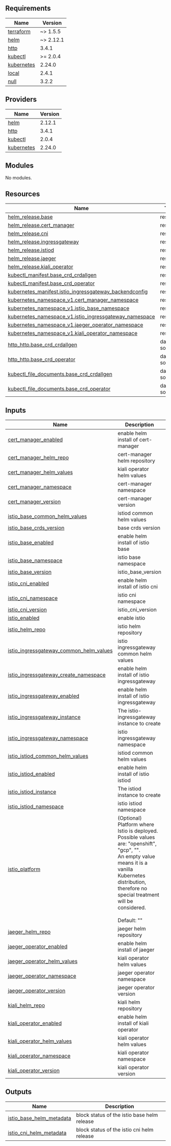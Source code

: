 <!-- BEGIN_TF_DOCS -->
## Requirements

| Name | Version |
|------|---------|
| <a name="requirement_terraform"></a> [terraform](#requirement\_terraform) | ~> 1.5.5 |
| <a name="requirement_helm"></a> [helm](#requirement\_helm) | ~> 2.12.1 |
| <a name="requirement_http"></a> [http](#requirement\_http) | 3.4.1 |
| <a name="requirement_kubectl"></a> [kubectl](#requirement\_kubectl) | >= 2.0.4 |
| <a name="requirement_kubernetes"></a> [kubernetes](#requirement\_kubernetes) | 2.24.0 |
| <a name="requirement_local"></a> [local](#requirement\_local) | 2.4.1 |
| <a name="requirement_null"></a> [null](#requirement\_null) | 3.2.2 |

## Providers

| Name | Version |
|------|---------|
| <a name="provider_helm"></a> [helm](#provider\_helm) | 2.12.1 |
| <a name="provider_http"></a> [http](#provider\_http) | 3.4.1 |
| <a name="provider_kubectl"></a> [kubectl](#provider\_kubectl) | 2.0.4 |
| <a name="provider_kubernetes"></a> [kubernetes](#provider\_kubernetes) | 2.24.0 |

## Modules

No modules.

## Resources

| Name | Type |
|------|------|
| [helm_release.base](https://registry.terraform.io/providers/hashicorp/helm/latest/docs/resources/release) | resource |
| [helm_release.cert_manager](https://registry.terraform.io/providers/hashicorp/helm/latest/docs/resources/release) | resource |
| [helm_release.cni](https://registry.terraform.io/providers/hashicorp/helm/latest/docs/resources/release) | resource |
| [helm_release.ingressgateway](https://registry.terraform.io/providers/hashicorp/helm/latest/docs/resources/release) | resource |
| [helm_release.istiod](https://registry.terraform.io/providers/hashicorp/helm/latest/docs/resources/release) | resource |
| [helm_release.jaeger](https://registry.terraform.io/providers/hashicorp/helm/latest/docs/resources/release) | resource |
| [helm_release.kiali_operator](https://registry.terraform.io/providers/hashicorp/helm/latest/docs/resources/release) | resource |
| [kubectl_manifest.base_crd_crdallgen](https://registry.terraform.io/providers/alekc/kubectl/latest/docs/resources/manifest) | resource |
| [kubectl_manifest.base_crd_operator](https://registry.terraform.io/providers/alekc/kubectl/latest/docs/resources/manifest) | resource |
| [kubernetes_manifest.istio_ingressgateway_backendconfig](https://registry.terraform.io/providers/hashicorp/kubernetes/2.24.0/docs/resources/manifest) | resource |
| [kubernetes_namespace_v1.cert_manager_namespace](https://registry.terraform.io/providers/hashicorp/kubernetes/2.24.0/docs/resources/namespace_v1) | resource |
| [kubernetes_namespace_v1.istio_base_namespace](https://registry.terraform.io/providers/hashicorp/kubernetes/2.24.0/docs/resources/namespace_v1) | resource |
| [kubernetes_namespace_v1.istio_ingressgateway_namespace](https://registry.terraform.io/providers/hashicorp/kubernetes/2.24.0/docs/resources/namespace_v1) | resource |
| [kubernetes_namespace_v1.jaeger_operator_namespace](https://registry.terraform.io/providers/hashicorp/kubernetes/2.24.0/docs/resources/namespace_v1) | resource |
| [kubernetes_namespace_v1.kiali_operator_namespace](https://registry.terraform.io/providers/hashicorp/kubernetes/2.24.0/docs/resources/namespace_v1) | resource |
| [http_http.base_crd_crdallgen](https://registry.terraform.io/providers/hashicorp/http/3.4.1/docs/data-sources/http) | data source |
| [http_http.base_crd_operator](https://registry.terraform.io/providers/hashicorp/http/3.4.1/docs/data-sources/http) | data source |
| [kubectl_file_documents.base_crd_crdallgen](https://registry.terraform.io/providers/alekc/kubectl/latest/docs/data-sources/file_documents) | data source |
| [kubectl_file_documents.base_crd_operator](https://registry.terraform.io/providers/alekc/kubectl/latest/docs/data-sources/file_documents) | data source |

## Inputs

| Name | Description | Type | Default | Required |
|------|-------------|------|---------|:--------:|
| <a name="input_cert_manager_enabled"></a> [cert\_manager\_enabled](#input\_cert\_manager\_enabled) | enable helm install of cert-manager | `bool` | `true` | no |
| <a name="input_cert_manager_helm_repo"></a> [cert\_manager\_helm\_repo](#input\_cert\_manager\_helm\_repo) | cert-manager helm repository | `string` | `"https://charts.jetstack.io"` | no |
| <a name="input_cert_manager_helm_values"></a> [cert\_manager\_helm\_values](#input\_cert\_manager\_helm\_values) | kiali operator helm values | `any` | `{}` | no |
| <a name="input_cert_manager_namespace"></a> [cert\_manager\_namespace](#input\_cert\_manager\_namespace) | cert-manager namespace | `string` | `"cert-manager"` | no |
| <a name="input_cert_manager_version"></a> [cert\_manager\_version](#input\_cert\_manager\_version) | cert-manager version | `string` | `"v1.13.3"` | no |
| <a name="input_istio_base_common_helm_values"></a> [istio\_base\_common\_helm\_values](#input\_istio\_base\_common\_helm\_values) | istiod common helm values | `any` | `{}` | no |
| <a name="input_istio_base_crds_version"></a> [istio\_base\_crds\_version](#input\_istio\_base\_crds\_version) | base crds version | `string` | `""` | no |
| <a name="input_istio_base_enabled"></a> [istio\_base\_enabled](#input\_istio\_base\_enabled) | enable helm install of istio base | `bool` | `true` | no |
| <a name="input_istio_base_namespace"></a> [istio\_base\_namespace](#input\_istio\_base\_namespace) | istio base namespace | `string` | `"istio-system"` | no |
| <a name="input_istio_base_version"></a> [istio\_base\_version](#input\_istio\_base\_version) | istio\_base\_version | `string` | `""` | no |
| <a name="input_istio_cni_enabled"></a> [istio\_cni\_enabled](#input\_istio\_cni\_enabled) | enable helm install of istio cni | `bool` | `false` | no |
| <a name="input_istio_cni_namespace"></a> [istio\_cni\_namespace](#input\_istio\_cni\_namespace) | istio cni namespace | `string` | `"kube-system"` | no |
| <a name="input_istio_cni_version"></a> [istio\_cni\_version](#input\_istio\_cni\_version) | istio\_cni\_version | `string` | `""` | no |
| <a name="input_istio_enabled"></a> [istio\_enabled](#input\_istio\_enabled) | enable istio | `bool` | `true` | no |
| <a name="input_istio_helm_repo"></a> [istio\_helm\_repo](#input\_istio\_helm\_repo) | istio helm repository | `string` | `"https://istio-release.storage.googleapis.com/charts"` | no |
| <a name="input_istio_ingressgateway_common_helm_values"></a> [istio\_ingressgateway\_common\_helm\_values](#input\_istio\_ingressgateway\_common\_helm\_values) | istio ingressgateway common helm values | `any` | `{}` | no |
| <a name="input_istio_ingressgateway_create_namespace"></a> [istio\_ingressgateway\_create\_namespace](#input\_istio\_ingressgateway\_create\_namespace) | enable helm install of istio ingressgateway | `bool` | `true` | no |
| <a name="input_istio_ingressgateway_enabled"></a> [istio\_ingressgateway\_enabled](#input\_istio\_ingressgateway\_enabled) | enable helm install of istio ingressgateway | `bool` | `false` | no |
| <a name="input_istio_ingressgateway_instance"></a> [istio\_ingressgateway\_instance](#input\_istio\_ingressgateway\_instance) | The istio-ingressgateway instance to create | `any` | `{}` | no |
| <a name="input_istio_ingressgateway_namespace"></a> [istio\_ingressgateway\_namespace](#input\_istio\_ingressgateway\_namespace) | istio ingressgateway namespace | `string` | `"istio-ingress"` | no |
| <a name="input_istio_istiod_common_helm_values"></a> [istio\_istiod\_common\_helm\_values](#input\_istio\_istiod\_common\_helm\_values) | istiod common helm values | `any` | `{}` | no |
| <a name="input_istio_istiod_enabled"></a> [istio\_istiod\_enabled](#input\_istio\_istiod\_enabled) | enable helm install of istio istiod | `bool` | `true` | no |
| <a name="input_istio_istiod_instance"></a> [istio\_istiod\_instance](#input\_istio\_istiod\_instance) | The istiod instance to create | `any` | `{}` | no |
| <a name="input_istio_istiod_namespace"></a> [istio\_istiod\_namespace](#input\_istio\_istiod\_namespace) | istio istiod namespace | `string` | `"istio-system"` | no |
| <a name="input_istio_platform"></a> [istio\_platform](#input\_istio\_platform) | (Optional) Platform where Istio is deployed. Possible values are: "openshift", "gcp", "".<br>  An empty value means it is a vanilla Kubernetes distribution, therefore no special treatment will be considered.<br><br>  Default: "" | `string` | `""` | no |
| <a name="input_jaeger_helm_repo"></a> [jaeger\_helm\_repo](#input\_jaeger\_helm\_repo) | jaeger helm repository | `string` | `"https://jaegertracing.github.io/helm-charts"` | no |
| <a name="input_jaeger_operator_enabled"></a> [jaeger\_operator\_enabled](#input\_jaeger\_operator\_enabled) | enable helm install of jaeger | `bool` | `true` | no |
| <a name="input_jaeger_operator_helm_values"></a> [jaeger\_operator\_helm\_values](#input\_jaeger\_operator\_helm\_values) | kiali operator helm values | `any` | `{}` | no |
| <a name="input_jaeger_operator_namespace"></a> [jaeger\_operator\_namespace](#input\_jaeger\_operator\_namespace) | jaeger operator namespace | `string` | `"observability"` | no |
| <a name="input_jaeger_operator_version"></a> [jaeger\_operator\_version](#input\_jaeger\_operator\_version) | jaeger operator version | `string` | n/a | yes |
| <a name="input_kiali_helm_repo"></a> [kiali\_helm\_repo](#input\_kiali\_helm\_repo) | kiali helm repository | `string` | `"https://kiali.org/helm-charts"` | no |
| <a name="input_kiali_operator_enabled"></a> [kiali\_operator\_enabled](#input\_kiali\_operator\_enabled) | enable helm install of kiali operator | `bool` | `true` | no |
| <a name="input_kiali_operator_helm_values"></a> [kiali\_operator\_helm\_values](#input\_kiali\_operator\_helm\_values) | kiali operator helm values | `any` | `{}` | no |
| <a name="input_kiali_operator_namespace"></a> [kiali\_operator\_namespace](#input\_kiali\_operator\_namespace) | kiali operator namespace | `string` | `"kiali-operator"` | no |
| <a name="input_kiali_operator_version"></a> [kiali\_operator\_version](#input\_kiali\_operator\_version) | kiali operator version | `string` | n/a | yes |

## Outputs

| Name | Description |
|------|-------------|
| <a name="output_istio_base_helm_metadata"></a> [istio\_base\_helm\_metadata](#output\_istio\_base\_helm\_metadata) | block status of the istio base helm release |
| <a name="output_istio_cni_helm_metadata"></a> [istio\_cni\_helm\_metadata](#output\_istio\_cni\_helm\_metadata) | block status of the istio cni helm release |
<!-- END_TF_DOCS -->
